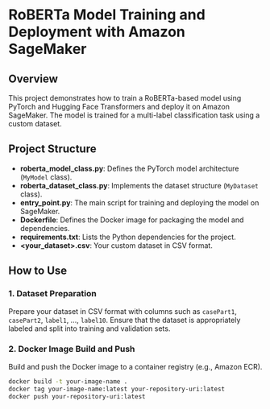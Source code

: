 # RoBERTa Model Training and Deployment with Amazon SageMaker

## Overview

This project demonstrates how to train a RoBERTa-based model using PyTorch and Hugging Face Transformers and deploy it on Amazon SageMaker. The model is trained for a multi-label classification task using a custom dataset.

## Project Structure

- **roberta_model_class.py**: Defines the PyTorch model architecture (`MyModel` class).
- **roberta_dataset_class.py**: Implements the dataset structure (`MyDataset` class).
- **entry_point.py**: The main script for training and deploying the model on SageMaker.
- **Dockerfile**: Defines the Docker image for packaging the model and dependencies.
- **requirements.txt**: Lists the Python dependencies for the project.
- **<your_dataset>.csv**: Your custom dataset in CSV format.

## How to Use

### 1. Dataset Preparation

Prepare your dataset in CSV format with columns such as `casePart1`, `casePart2`, `label1`, ..., `label10`. Ensure that the dataset is appropriately labeled and split into training and validation sets.

### 2. Docker Image Build and Push

Build and push the Docker image to a container registry (e.g., Amazon ECR).

```bash
docker build -t your-image-name .
docker tag your-image-name:latest your-repository-uri:latest
docker push your-repository-uri:latest
